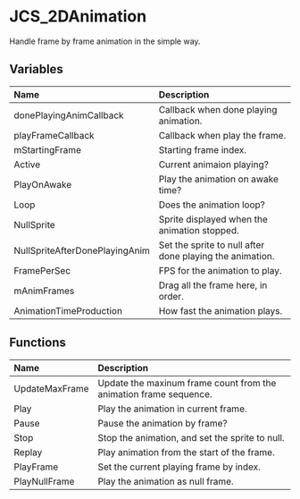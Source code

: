 # JCS_2DAnimation

Handle frame by frame animation in the simple way.

## Variables

| Name | Description |
|:---|:---|
| donePlayingAnimCallback | Callback when done playing animation. |
| playFrameCallback | Callback when play the frame. |
| mStartingFrame | Starting frame index. |
| Active | Current animaion playing? |
| PlayOnAwake | Play the animation on awake time? |
| Loop | Does the animation loop? |
| NullSprite | Sprite displayed when the animation stopped. |
| NullSpriteAfterDonePlayingAnim | Set the sprite to null after done playing the animation. |
| FramePerSec | FPS for the animation to play. |
| mAnimFrames | Drag all the frame here, in order. |
| AnimationTimeProduction | How fast the animation plays. |

## Functions

| Name | Description |
|:---|:---|
| UpdateMaxFrame | Update the maxinum frame count from the animation frame sequence. |
| Play | Play the animation in current frame. |
| Pause | Pause the animation by frame? |
| Stop | Stop the animation, and set the sprite to null. |
| Replay | Play animation from the start of the frame. |
| PlayFrame | Set the current playing frame by index. |
| PlayNullFrame | Play the animation as null frame. |
